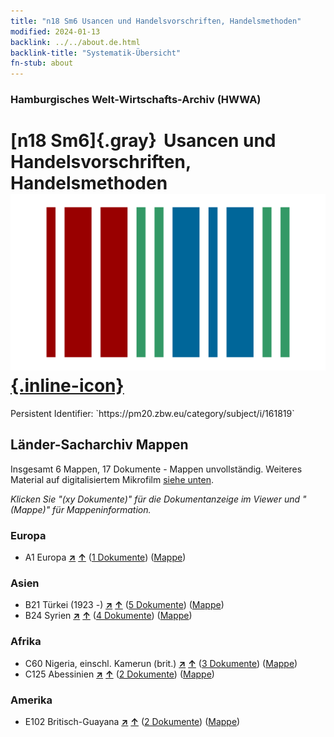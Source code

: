 ```yaml
---
title: "n18 Sm6 Usancen und Handelsvorschriften, Handelsmethoden"
modified: 2024-01-13
backlink: ../../about.de.html
backlink-title: "Systematik-Übersicht"
fn-stub: about
---
```


### Hamburgisches Welt-Wirtschafts-Archiv (HWWA)

# [n18 Sm6]{.gray}&#8201; Usancen und Handelsvorschriften, Handelsmethoden &#160; [![Wikidata](/images/Wikidata-logo.svg "Wikidata"){.inline-icon}](http://www.wikidata.org/entity/Q104710924)

<div class="hint">Persistent Identifier: `https://pm20.zbw.eu/category/subject/i/161819`</div>







## Länder-Sacharchiv Mappen






Insgesamt 6 Mappen, 17 Dokumente - Mappen unvollständig. Weiteres Material auf digitalisiertem Mikrofilm [siehe unten](#filmsections).

_Klicken Sie "(xy Dokumente)" für die Dokumentanzeige im Viewer und "(Mappe)" für Mappeninformation._




### Europa

- A1 Europa [**&nearr;**](../../../geo/i/140892/about.de.html "Europa (alle Mappen)") [**&uarr;**](../../../geo/about.de.html#A1 "Ländersystematik") (<a href="https://pm20.zbw.eu/iiifview/folder/sh/140892,161819" title="über: Europa : Usancen und Handelsvorschriften, Handelsmethoden" target="_blank">1 Dokumente</a>) ([Mappe](../../../../folder/sh/1408xx/140892/1618xx/161819/about.de.html))

### Asien

- B21 Türkei (1923 -) [**&nearr;**](../../../geo/i/141111/about.de.html "Türkei (1923 -) (alle Mappen)") [**&uarr;**](../../../geo/about.de.html#B21 "Ländersystematik") (<a href="https://pm20.zbw.eu/iiifview/folder/sh/141111,161819" title="über: Türkei (1923 -) : Usancen und Handelsvorschriften, Handelsmethoden" target="_blank">5 Dokumente</a>) ([Mappe](../../../../folder/sh/1411xx/141111/1618xx/161819/about.de.html))
- B24 Syrien [**&nearr;**](../../../geo/i/141114/about.de.html "Syrien (alle Mappen)") [**&uarr;**](../../../geo/about.de.html#B24 "Ländersystematik") (<a href="https://pm20.zbw.eu/iiifview/folder/sh/141114,161819" title="über: Syrien : Usancen und Handelsvorschriften, Handelsmethoden" target="_blank">4 Dokumente</a>) ([Mappe](../../../../folder/sh/1411xx/141114/1618xx/161819/about.de.html))

### Afrika

- C60 Nigeria, einschl. Kamerun (brit.) [**&nearr;**](../../../geo/i/141409/about.de.html "Nigeria, einschl. Kamerun (brit.) (alle Mappen)") [**&uarr;**](../../../geo/about.de.html#C60 "Ländersystematik") (<a href="https://pm20.zbw.eu/iiifview/folder/sh/141409,161819" title="über: Nigeria, einschl. Kamerun (brit.) : Usancen und Handelsvorschriften, Handelsmethoden" target="_blank">3 Dokumente</a>) ([Mappe](../../../../folder/sh/1414xx/141409/1618xx/161819/about.de.html))
- C125 Abessinien [**&nearr;**](../../../geo/i/141482/about.de.html "Abessinien (alle Mappen)") [**&uarr;**](../../../geo/about.de.html#C125 "Ländersystematik") (<a href="https://pm20.zbw.eu/iiifview/folder/sh/141482,161819" title="über: Abessinien : Usancen und Handelsvorschriften, Handelsmethoden" target="_blank">2 Dokumente</a>) ([Mappe](../../../../folder/sh/1414xx/141482/1618xx/161819/about.de.html))

### Amerika

- E102 Britisch-Guayana [**&nearr;**](../../../geo/i/141700/about.de.html "Britisch-Guayana (alle Mappen)") [**&uarr;**](../../../geo/about.de.html#E102 "Ländersystematik") (<a href="https://pm20.zbw.eu/iiifview/folder/sh/141700,161819" title="über: Britisch-Guayana : Usancen und Handelsvorschriften, Handelsmethoden" target="_blank">2 Dokumente</a>) ([Mappe](../../../../folder/sh/1417xx/141700/1618xx/161819/about.de.html))



<a id="filmsections" />













